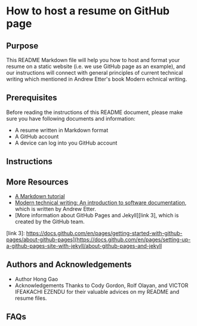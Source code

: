 # How to host a resume on GitHub page

## Purpose
  
  This README Markdown file will help you how to host and format your resume on a static website (i.e. we use GitHub page as an example), and our instructions will connect with general principles of current technical writing which mentioned in Andrew Etter's book Modern echnical writing.

## Prerequisites

  Before reading the instructions of this README document, please make sure you have following documents and information:
  - A resume written in Markdown format
  - A GitHub account 
  - A device can log into you GitHub account
  
## Instructions



## More Resources
- [A Markdown tutorial][link 1]
- [Modern technical writing: An introduction to software documentation][link 2], which is written by Andrew Etter.
- [More information about GitHub Pages and Jekyll][link 3], which is created by the GitHub team.

[link 1]: https://www.markdowntutorial.com
[link 2]: https://www.amazon.ca/Modern-Technical-Writing-Introduction-Documentation-ebook/dp/B01A2QL9SS
[link 3]: https://docs.github.com/en/pages/getting-started-with-github-pages/about-github-pages](https://docs.github.com/en/pages/setting-up-a-github-pages-site-with-jekyll/about-github-pages-and-jekyll

## Authors and Acknowledgements

- Author
  Hong Gao
- Acknowledgements
  Thanks to Cody Gordon, Rolf Olayan, and VICTOR IFEAKACHI EZENDU for their valuable advices on my README and resume files.

## FAQs
